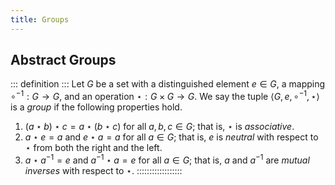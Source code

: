 ```yaml
---
title: Groups
---
```


Abstract Groups
---------------

::: definition :::
Let $G$ be a set with a distinguished element $e \in G$, a mapping $\circ^{-1} : G \rightarrow G$, and an operation $\star : G \times G \rightarrow G$. We say the tuple $\langle G, e, \circ^{-1}, \star \rangle$ is a _group_ if the following properties hold.

1. $(a \star b) \star c = a \star (b \star c)$ for all $a,b,c \in G$; that is, $\star$ is _associative_.
2. $a \star e = a$ and $e \star a = a$ for all $a \in G$; that is, $e$ is _neutral_ with respect to $\star$ from both the right and the left.
3. $a \star a^{-1} = e$ and $a^{-1} \star a = e$ for all $a \in G$; that is, $a$ and $a^{-1}$ are _mutual inverses_ with respect to $\star$.
::::::::::::::::::
